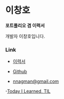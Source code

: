 # 이창호

**포트폴리오 겸 이력서**

개발자 이창호입니다.

### Link
- [이력서](https://github.com/nnagman/Portfolio-Resume/blob/master/Resume_kr.md)

- [Github](https://github.com/nnagman)
- nnagman@gmail.com

-[Today I Learned, TIL](https://github.com/Nnagman/TIL)
